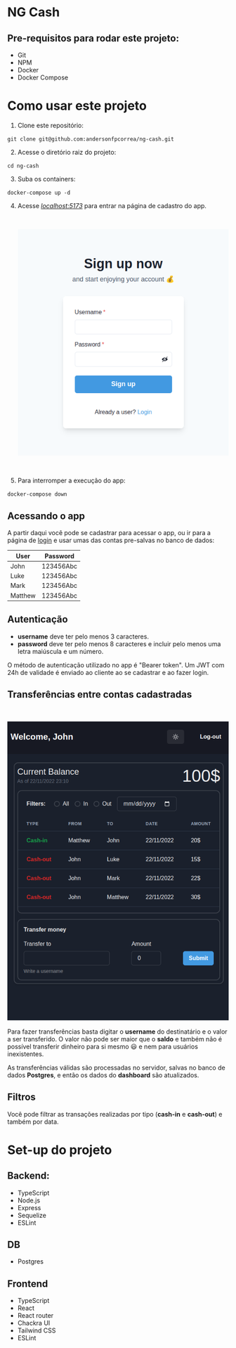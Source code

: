 # NG Cash

## Pre-requisitos para rodar este projeto:

- Git
- NPM
- Docker
- Docker Compose

# Como usar este projeto

1. Clone este repositório:

```
git clone git@github.com:andersonfpcorrea/ng-cash.git
```

2. Acesse o diretório raiz do projeto:

```
cd ng-cash
```

3. Suba os containers:

```
docker-compose up -d
```

4. Acesse _[localhost:5173](http://localhost:5173/)_ para entrar na página de cadastro do app.

   </br>

   ![Signup](./signup.png)

   </br>

5. Para interromper a execução do app:

```
docker-compose down
```

## Acessando o app

A partir daqui você pode se cadastrar para acessar o app, ou ir para a página de [login](http://localhost:5173/login) e usar umas das contas pre-salvas no banco de dados:

| User    | Password  |
| ------- | :-------: |
| John    | 123456Abc |
| Luke    | 123456Abc |
| Mark    | 123456Abc |
| Matthew | 123456Abc |

## Autenticação

- **username** deve ter pelo menos 3 caracteres.
- **password** deve ter pelo menos 8 caracteres e incluir pelo menos uma letra maiúscula e um número.

O método de autenticação utilizado no app é "Bearer token". Um JWT com 24h de validade é enviado ao cliente ao se cadastrar e ao fazer login.

## Transferências entre contas cadastradas

</br>

![Dashboard](./dashboard.png)

Para fazer transferências basta digitar o **username** do destinatário e o valor a ser transferido. O valor não pode ser maior que o **saldo** e também não é possível transferir dinheiro para si mesmo 😃 e nem para usuários inexistentes.

As transferências válidas são processadas no servidor, salvas no banco de dados **Postgres**, e então os dados do **dashboard** são atualizados.

## Filtros

Você pode filtrar as transações realizadas por tipo (**cash-in** e **cash-out**) e também por data.

# Set-up do projeto

## Backend:

- TypeScript
- Node.js
- Express
- Sequelize
- ESLint

## DB

- Postgres

## Frontend

- TypeScript
- React
- React router
- Chackra UI
- Tailwind CSS
- ESLint
